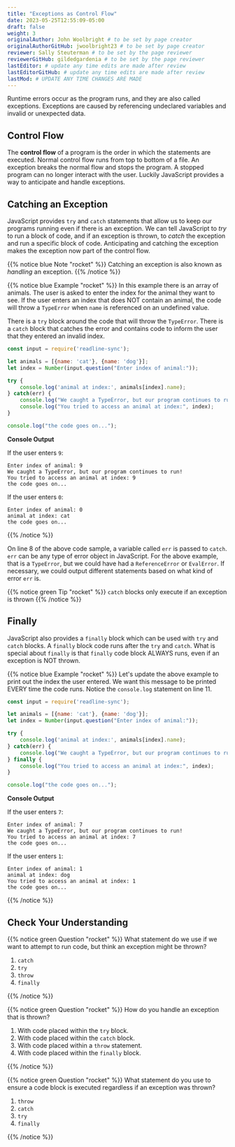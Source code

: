 ```yaml
---
title: "Exceptions as Control Flow"
date: 2023-05-25T12:55:09-05:00
draft: false
weight: 3
originalAuthor: John Woolbright # to be set by page creator
originalAuthorGitHub: jwoolbright23 # to be set by page creator
reviewer: Sally Steuterman # to be set by the page reviewer
reviewerGitHub: gildedgardenia # to be set by the page reviewer
lastEditor: # update any time edits are made after review
lastEditorGitHub: # update any time edits are made after review
lastMod: # UPDATE ANY TIME CHANGES ARE MADE
---
```


Runtime errors occur as the program runs, and they are also called exceptions.
Exceptions are caused by referencing undeclared variables and invalid or
unexpected data.

## Control Flow

The **control flow** of a program is the order in which the statements are
executed. Normal control flow runs from top to bottom of a file. An exception
breaks the normal flow and stops the program. A stopped program can no longer
interact with the user. Luckily JavaScript provides a way to anticipate and
handle exceptions.


## Catching an Exception

JavaScript provides `try` and `catch` statements that allow us to keep our programs running even if there
is an exception. We can tell JavaScript to *try* to run a block of code, and if an exception is thrown, to *catch* the
exception and run a specific block of code. Anticipating and catching the exception makes the exception now part of
the control flow. 

{{% notice blue Note "rocket" %}}
Catching an exception is also known as *handling* an exception.
{{% /notice %}}

{{% notice blue Example "rocket" %}}
In this example there is an array of animals. The user is asked to enter the index for the animal they want to see.
If the user enters an index that does NOT contain an animal, the code will throw a `TypeError` when `name`
is referenced on an undefined value.

There is a `try` block around the code that will throw the `TypeError`. There is a `catch` block that catches the error
and contains code to inform the user that they entered an invalid index.

```javascript {linenos=true}
const input = require('readline-sync');

let animals = [{name: 'cat'}, {name: 'dog'}];
let index = Number(input.question("Enter index of animal:"));

try {
    console.log('animal at index:', animals[index].name);
} catch(err) {
    console.log("We caught a TypeError, but our program continues to run!");
    console.log("You tried to access an animal at index:", index);
}

console.log("the code goes on...");
```

**Console Output**

If the user enters ``9``:

```console
Enter index of animal: 9
We caught a TypeError, but our program continues to run!
You tried to access an animal at index: 9
the code goes on...
```

If the user enters `0`:

```console
Enter index of animal: 0
animal at index: cat
the code goes on...
```
{{% /notice %}}

On line 8 of the above code sample, a variable called `err` is passed to `catch`. `err` can be any type of error object in JavaScript.
For the above example, that is a `TypeError`, but we could have had a `ReferenceError` or `EvalError`.
If necessary, we could output different statements based on what kind of error `err` is.  

{{% notice green Tip "rocket" %}}
`catch` blocks only execute if an exception is thrown
{{% /notice %}}
   
## Finally

JavaScript also provides a `finally` block which can be used with `try` and `catch` blocks.  A `finally` block code runs after the `try` and `catch`.
What is special about `finally` is that `finally` code block ALWAYS runs, even if an exception is NOT thrown.

{{% notice blue Example "rocket" %}}
Let's update the above example to print out the index the user entered. We want this message to be printed EVERY time the code runs.
Notice the `console.log` statement on line 11.

```javascript {linenos=true}
const input = require('readline-sync');

let animals = [{name: 'cat'}, {name: 'dog'}];
let index = Number(input.question("Enter index of animal:"));

try {
    console.log('animal at index:', animals[index].name);
} catch(err) {
    console.log("We caught a TypeError, but our program continues to run!");
} finally {
    console.log("You tried to access an animal at index:", index);
}

console.log("the code goes on...");
```

**Console Output**

   If the user enters ``7``:

```console
Enter index of animal: 7
We caught a TypeError, but our program continues to run!
You tried to access an animal at index: 7
the code goes on...
```

If the user enters ``1``:

```console
Enter index of animal: 1
animal at index: dog
You tried to access an animal at index: 1
the code goes on...
```
{{% /notice %}}

## Check Your Understanding

{{% notice green Question "rocket" %}}
What statement do we use if we want to attempt to run code, but think an
exception might be thrown?

1. `catch`
1. `try`
1. `throw`
1. `finally`

<!-- Solution: try -->
{{% /notice %}}

{{% notice green Question "rocket" %}}
How do you handle an exception that is thrown?

1. With code placed within the `try` block.
1. With code placed within the `catch` block.
1. With code placed within a `throw` statement.
1. With code placed within the `finally` block.

<!-- Solution: catch -->
{{% /notice %}}

{{% notice green Question "rocket" %}}
What statement do you use to ensure a code block is executed regardless if
an exception was thrown?

1. `throw`
1. `catch`
1. `try`
1. `finally`

<!-- Solution: finally -->
{{% /notice %}}